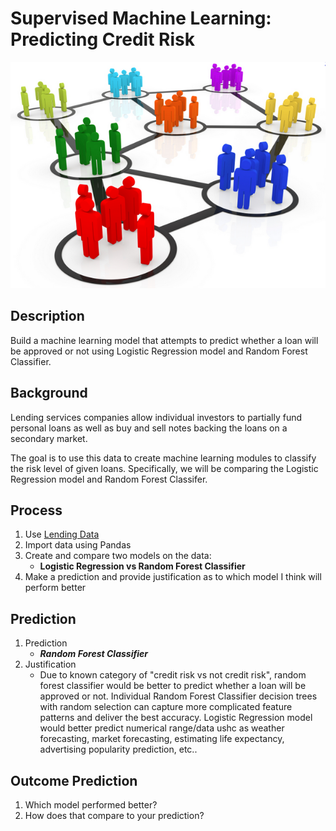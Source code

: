 # Supervised Machine Learning: Predicting Credit Risk

![Google Images](./Images/clustering.jpg)

## Description
Build a machine learning model that attempts to predict whether a loan will be approved or not using Logistic Regression model and Random Forest Classifier.

## Background
Lending services companies allow individual investors to partially fund personal loans as well as buy and sell notes backing the loans on a secondary market. 

The goal is to use this data to create machine learning modules to classify the risk level of given loans. Specifically, we will be comparing the Logistic Regression model and Random Forest Classifer.

## Process

1. Use [Lending Data](./Resources/lending_data.csv)
2. Import data using Pandas
3. Create and compare two models on the data: 
    - <strong>Logistic Regression vs Random Forest Classifier</strong>
4. Make a prediction and provide justification as to which model I think will perform better 

## Prediction
1. Prediction
    - <strong><em>Random Forest Classifier</em></strong>
2. Justification
    - Due to known category of "credit risk vs not credit risk", random forest classifier would be better to predict whether a loan will be approved or not. Individual Random Forest Classifier decision trees with random selection can capture more complicated feature patterns and deliver the best accuracy. Logistic Regression model would better predict numerical range/data ushc as weather forecasting, market forecasting, estimating life expectancy, advertising popularity prediction, etc..

## Outcome Prediction
1. Which model performed better? 
2. How does that compare to your prediction?

